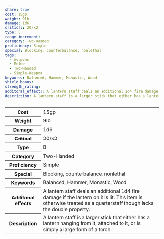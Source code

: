 ```yaml
---
share: true
cost: 15gp
weight: 9lb
damage: 1d6
critical: 20/x2
type: B
range_increment: 
category: Two-Handed
proficiency: Simple
special: Blocking, counterbalance, nonlethal
tags:
  - Weapons
  - Melee
  - Two-Handed
  - Simple-Weapon
keywords: Balanced, Hammer, Monastic, Wood
shield_bonus: 
strength_rating: 
additonal_effects: A lantern staff deals an additional 1d4 fire damage if the lantern on it is lit. This item is otherwise treated as a quarterstaff though lacks the double property.
description: A lantern staff is a larger stick that either has a lantern hanging from it, attached to it, or is simply a large form of a torch.
---
```


<p><span style="overflow-x: auto;"><table><tbody><tr><th>Cost</th><td>15gp</td></tr><tr><th>Weight</th><td>9lb</td></tr><tr><th>Damage</th><td>1d6</td></tr><tr><th>Critical</th><td>20/x2</td></tr><tr><th>Type</th><td>B</td></tr><tr><th>Category</th><td>Two-Handed</td></tr><tr><th>Proficiency</th><td>Simple</td></tr><tr><th>Special</th><td>Blocking, counterbalance, nonlethal</td></tr><tr><th>Keywords</th><td>Balanced, Hammer, Monastic, Wood</td></tr><tr><th>Additonal effects</th><td>A lantern staff deals an additional 1d4 fire damage if the lantern on it is lit. This item is otherwise treated as a quarterstaff though lacks the double property.</td></tr><tr><th>Description</th><td>A lantern staff is a larger stick that either has a lantern hanging from it, attached to it, or is simply a large form of a torch.</td></tr></tbody></table></span></p>
